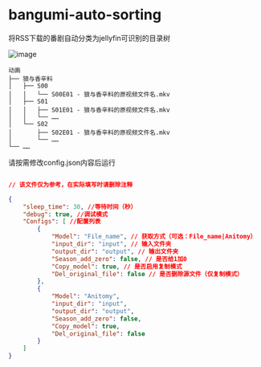 # bangumi-auto-sorting
将RSS下载的番剧自动分类为jellyfin可识别的目录树  

![image](https://github.com/hhhfsj/bangumi-auto-sorting/assets/47785500/89566169-053d-45d5-81f5-5da0c2f44b02)

``` dir tree
动画
├── 狼与香辛料
│   ├── S00
│   │   └── S00E01 - 狼与香辛料的原视频文件名.mkv
│   ├── S01
│   │   ├── S01E01 - 狼与香辛料的原视频文件名.mkv
│   │   └── ……
│   └── S02
│       ├── S02E01 - 狼与香辛料的原视频文件名.mkv
│       └── ……
└── ……
```

请按需修改config.json内容后运行
``` json

// 该文件仅为参考，在实际填写时请删除注释

{
	"sleep_time": 30, //等待时间（秒）
	"debug": true, //调试模式
	"Configs": [ //配置列表
		{
			"Model": "File_name", // 获取方式（可选：File_name|Anitomy）
			"input_dir": "input", // 输入文件夹
			"output_dir": "output", // 输出文件夹
			"Season_add_zero": false, // 是否给1加0
			"Copy_model": true, // 是否启用复制模式
			"Del_original_file": false // 是否删除源文件（仅复制模式）
		},
		{
			"Model": "Anitomy",
			"input_dir": "input",
			"output_dir": "output",
			"Season_add_zero": false,
			"Copy_model": true,
			"Del_original_file": false
		}
	]
}
```
